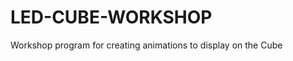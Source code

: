 LED-CUBE-WORKSHOP
=================

Workshop program for creating animations to display on the Cube
